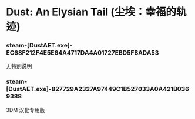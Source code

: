 # Dust: An Elysian Tail (尘埃：幸福的轨迹)

### steam-[DustAET.exe]-EC68F212F4E5E64A4717DA4A01727EBD5FBADA53
无特别说明

### steam-[DustAET.exe]-827729A2327A97449C1B527033A0A421B0369388
3DM 汉化专用版